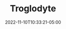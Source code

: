 ---
title: Troglodyte
date: 2022-11-10T10:33:21-05:00
draft: false
layout: national_monster_card
monster_manual: basic

Name: Troglodyte
Body_points: '20'
Strength_bonus: '4'
threshold: '1'
rips_from: Pin/Bind
Descriptive Phrase: Dark Skined Humanoid Lizard
Type: Amphiboid
APL: '3'
Movement: Restricted
Inteligence: Low
Society: Tribal
Motivation: Hunger
armor: Natural (10)
offensive_abilities: ''
defensive_abilities: May Act Normally Underwater
vulnerabilities: Double Damage from Ice
spells: None
pyramid: None
rec_treasure: ''
notes: None
weapon_use: None
claws: 'Short/Long '
base_damage_call: 'Small Weapon - 3 Normal Short/Longsword - 4 Normal '
at_death: Remains
healed_by: Healing
immune_to: Waylay 1
Protectives: None to Start
Zone: A
---